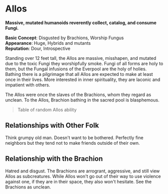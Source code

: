 Allos
=====

**Massive, mutated humanoids reverently collect, catalog, and consume Fungi.**

**Basic Concept**: Disgusted by Brachions, Worship Fungus  
**Appearance**: Huge, Hybrids and mutants  
**Reputation**: Dour, Introspective  

Standing over 12 feet tall, the Allos are massive, misshapen, and mutated due to the toxic Fungi they worshipfully smoke. Fungi of all forms are holy to them, but the Fungal infusions of the Everpool are the holy of holies. Bathing there is a pilgrimage that all Allos are expected to make at least once in their lives. More interested in inner spirituality, they are laconic and impatient with others.

The Allos were once the slaves of the Brachions, whom they regard as unclean. To the Allos, Brachion bathing in the sacred pool is blasphemous.

> Table of random Allos ability

## Relationships with Other Folk

Think grumpy old man. Doesn't want to be bothered. Perfectly fine neighbors but they tend not to make friends outside of their own.

## Relationship with the Brachion

Hatred and disgust. The Brachions are arrogrant, aggressive, and still view Allos as subcreatures. While Allos won't go out of their way to use violence against one, if they are in their space, they also won't hesitate. See the Brachions as unclean.


